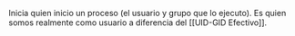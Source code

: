 Inicia quien inicio un proceso (el usuario y grupo que lo ejecuto).
Es quien somos realmente como usuario a diferencia del [[UID-GID Efectivo]].
